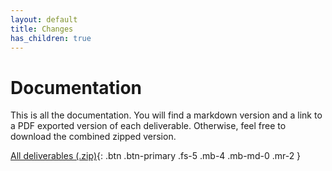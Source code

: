 ```yaml
---
layout: default
title: Changes
has_children: true
---
```


# Documentation

This is all the documentation. You will find a markdown version and a link to a PDF exported version of each deliverable. Otherwise, feel free to download the combined zipped version.

[All deliverables (.zip)](/assets/deliverables/combined.zip){: .btn .btn-primary .fs-5 .mb-4 .mb-md-0 .mr-2 }
